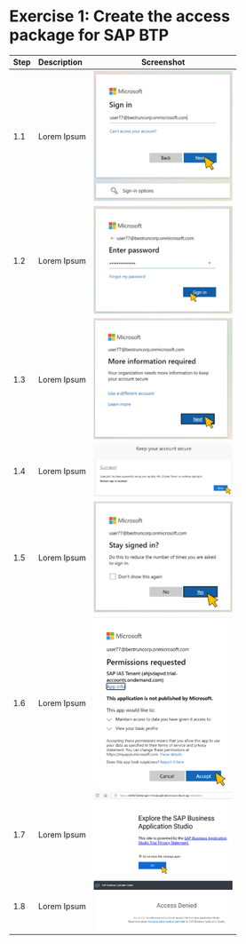 # Exercise 1: Create the access package for SAP BTP

| Step   | Description                | Screenshot |
| :----- | :------------------------- | :--------: |
| 1.1    |Lorem Ipsum      |<a href="./img/1-1.jpg" target="_blank"><img src="./img/1-1.jpg" width="250"/></a>|
| 1.2    |Lorem Ipsum      |<a href="./img/1-2.jpg" target="_blank"><img src="./img/1-2.jpg" width="250"/></a>|
| 1.3    |Lorem Ipsum      |<a href="./img/1-3.jpg" target="_blank"><img src="./img/1-3.jpg" width="250"/></a>|
| 1.4    |Lorem Ipsum      |<a href="./img/1-4.jpg" target="_blank"><img src="./img/1-4.jpg" width="250"/></a>|
| 1.5    |Lorem Ipsum      |<a href="./img/1-5.jpg" target="_blank"><img src="./img/1-5.jpg" width="250"/></a>|
| 1.6    |Lorem Ipsum      |<a href="./img/1-6.jpg" target="_blank"><img src="./img/1-6.jpg" width="250"/></a>|
| 1.7    |Lorem Ipsum      |<a href="./img/1-7.jpg" target="_blank"><img src="./img/1-7.jpg" width="250"/></a>|
| 1.8    |Lorem Ipsum      |<a href="./img/1-8.jpg" target="_blank"><img src="./img/1-8.jpg" width="250"/></a>|


